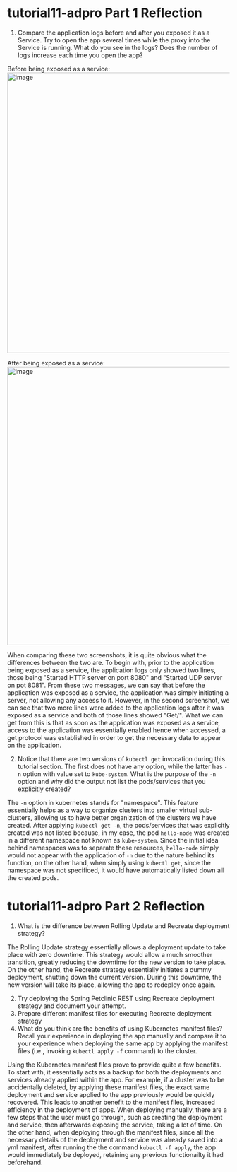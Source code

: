 # tutorial11-adpro Part 1 Reflection

1.  Compare the application logs before and after you exposed it as a Service.
Try to open the app several times while the proxy into the Service is running.
What do you see in the logs? Does the number of logs increase each time you open the app?

Before being exposed as a service:
 <img width="635" alt="image" src="https://github.com/PascalPahlevi/tutorial11-adpro/assets/143638456/04bd654c-be90-4ef1-98d1-6edf7245c247">

After being exposed as a service:
 <img width="630" alt="image" src="https://github.com/PascalPahlevi/tutorial11-adpro/assets/143638456/06d9ccf5-394a-4ca1-b2b6-b180e85d96e9">

When comparing these two screenshots, it is quite obvious what the differences between the two are. To begin with, prior to the application being exposed as a service, the application logs only showed two lines, those being "Started HTTP server on port 8080" and "Started UDP server on pot 8081". From these two messages, we can say that before the application was exposed as a service, the application was simply initiating a server, not allowing any access to it. However, in the second screenshot, we can see that two more lines were added to the application logs after it was exposed as a service and both of those lines showed "Get/". What we can get from this is that as soon as the application was exposed as a service, access to the application was essentially enabled hence when accessed, a get protocol was established in order to get the necessary data to appear on the application.
 
2.  Notice that there are two versions of `kubectl get` invocation during this tutorial section.
The first does not have any option, while the latter has `-n` option with value set to
`kube-system`.
What is the purpose of the `-n` option and why did the output not list the pods/services that you
explicitly created?

The `-n` option in kubernetes stands for "namespace". This feature essentially helps as a way to organize clusters into smaller virtual sub-clusters, allowing us to have better organization of the clusters we have created. After applying `kubectl get -n`, the pods/services that was explicitly created was not listed because, in my case, the pod `hello-node` was created in a different namespace not known as `kube-system`. Since the initial idea behind namespaces was to separate these resources, `hello-node` simply would not appear with the application of `-n` due to the nature behind its function, on the other hand, when simply using `kubectl get`, since the namespace was not specificed, it would have automatically listed down all the created pods.

# tutorial11-adpro Part 2 Reflection

1. What is the difference between Rolling Update and Recreate deployment strategy? <br>

The Rolling Update strategy essentially allows a deployment update to take place with zero downtime. This strategy would allow a much smoother transition, greatly reducing the downtime for the new version to take place. On the other hand, the Recreate strategy essentially initiates a dummy deployment, shutting down the current version. During this downtime, the new version will take its place, allowing the app to redeploy once again. 
 
2. Try deploying the Spring Petclinic REST using Recreate deployment strategy and document
your attempt.
3.  Prepare different manifest files for executing Recreate deployment strategy
4. What do you think are the benefits of using Kubernetes manifest files? Recall your experience
in deploying the app manually and compare it to your experience when deploying the same app
by applying the manifest files (i.e., invoking `kubectl apply -f` command) to the cluster.

Using the Kubernetes manifest files prove to provide quite a few benefits. To start with, it essentially acts as a backup for both the deployments and services already applied within the app. For example, if a cluster was to be accidentally deleted, by applying these manifest files, the exact same deployment and service applied to the app previously would be quickly recovered. This leads to another benefit to the manifest files, increased efficiency in the deployment of apps. When deploying manually, there are a few steps that the user must go through, such as creating the deployment and service, then afterwards exposing the service, taking a lot of time. On the other hand, when deploying through the manifest files, since all the necessary details of the deployment and service was already saved into a yml manifest, after running the the command `kubectl -f apply`, the app would immediately be deployed, retaining any previous functionailty it had beforehand.
